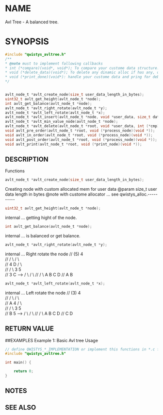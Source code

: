 
# NAME
Avl Tree - A balanced tree.

# SYNOPSIS
```c
#include "qwistys_avltree.h"
/**
* @note must to implement fallowing callbacks
* int (*compare)(void*, void*); To compare your custome data structure.
* void (*delete_data)(void*); To delete any dinamic alloc if has any, or anything need to be done MUST IMPLEMNT even is nothing should be done.
* void (*print_done)(void*): handle your custome data and pring for debug stuff.
*/


avlt_node_t *avlt_create_node(size_t user_data_length_in_bytes);
uint32_t avlt_get_height(avlt_node_t *node);
int avlt_get_balance(avlt_node_t *node);
avlt_node_t *avlt_right_rotate(avlt_node_t *y);
avlt_node_t *avlt_left_rotate(avlt_node_t *x);
avlt_node_t *avlt_insert(avlt_node_t *node, void *user_data, size_t data_length, int (*cmp)(void *, void *));
avlt_node_t *avlt_min_value_node(avlt_node_t *node);
avlt_node_t *avlt_delete(avlt_node_t *root, void *user_data, int (*cmp)(void *, void *), void (*del_data)(void *));
void avlt_pre_order(avlt_node_t *root, void (*process_node)(void *));
void avlt_in_order(avlt_node_t *root, void (*process_node)(void *));
void avlt_post_order(avlt_node_t *root, void (*process_node)(void *));
void avlt_print(avlt_node_t *root, void (*print_node)(void *));
```
## DESCRIPTION

Functions
```c
avlt_node_t *avlt_create_node(size_t user_data_length_in_bytes);
```
Creating node with custom allocated mem for user data
@param size_t user data length in bytes
@note with custome allocator ... see qwistys_alloc.----------

```c
uint32_t avlt_get_height(avlt_node_t *node);
```
internal ... getting hight of the node.

```c
int avlt_get_balance(avlt_node_t *node);
```
internal ... is balanced or get balance.

```c
avlt_node_t *avlt_right_rotate(avlt_node_t *y);
```
internal ... Right rotate the node 
    //       (5)            4     
    //       / \           / \    
    //      4   D         /   \   
    //     / \           3     5  
    //    3   C    -->  / \   / \ 
    //   / \           A   B C   D
    //  A   B                     

```c
avlt_node_t *avlt_left_rotate(avlt_node_t *x);
```
internal ... Left rotate the node
    //    (3)               4     
    //    / \              / \    
    //   A   4            /   \   
    //      / \          3     5  
    //     B   5   -->  / \   / \ 
    //        / \      A   B C   D
    //       C   D  
## RETURN VALUE

##EXAMPLES
Example 1: Basic Avl tree Usage
```c
// define QWISTYS_*_IMPLEMENTATION or implement this functions in *.c file
#include "qwistys_avltree.h"

int main() {

    return 0;
}
```
## NOTES
## SEE ALSO

